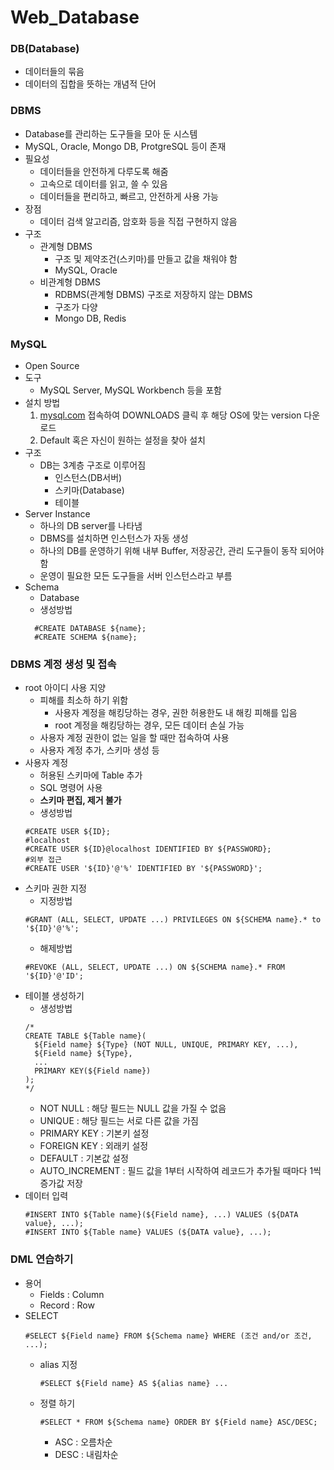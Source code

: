 # Web_Database

### DB(Database)
- 데이터들의 묶음
- 데이터의 집합을 뜻하는 개념적 단어

### DBMS
- Database를 관리하는 도구들을 모아 둔 시스템
- MySQL, Oracle, Mongo DB, ProtgreSQL 등이 존재
- 필요성
  - 데이터들을 안전하게 다루도록 해줌
  - 고속으로 데이터를 읽고, 쓸 수 있음
  - 데이터들을 편리하고, 빠르고, 안전하게 사용 가능
- 장점
  - 데이터 검색 알고리즘, 암호화 등을 직접 구현하지 않음
- 구조
  - 관계형 DBMS
    - 구조 및 제약조건(스키마)를 만들고 값을 채워야 함
    - MySQL, Oracle
  - 비관계형 DBMS
    - RDBMS(관계형 DBMS) 구조로 저장하지 않는 DBMS
    - 구조가 다양
    - Mongo DB, Redis
    
### MySQL
- Open Source
- 도구
  - MySQL Server, MySQL Workbench 등을 포함
- 설치 방법
  1) [mysql.com](https://www.mysql.com/) 접속하여 DOWNLOADS 클릭 후 해당 OS에 맞는 version 다운로드
  2) Default 혹은 자신이 원하는 설정을 찾아 설치
- 구조
  - DB는 3계층 구조로 이루어짐
    - 인스턴스(DB서버)
    - 스키마(Database)
    - 테이블
- Server Instance
  - 하나의 DB server를 나타냄
  - DBMS를 설치하면 인스턴스가 자동 생성
  - 하나의 DB를 운영하기 위해 내부 Buffer, 저장공간, 관리 도구들이 동작 되어야 함
  - 운영이 필요한 모든 도구들을 서버 인스턴스라고 부름
- Schema  
  - Database
  - 생성방법
  ```
    #CREATE DATABASE ${name};
    #CREATE SCHEMA ${name};
  ```    

### DBMS 계정 생성 및 접속
- root 아이디 사용 지양
  - 피해를 최소하 하기 위함
    - 사용자 계정을 해킹당하는 경우, 권한 허용한도 내 해킹 피해를 입음
    - root 계정을 해킹당하는 경우, 모든 데이터 손실 가능
  - 사용자 계정 권한이 없는 일을 할 때만 접속하여 사용
  - 사용자 계정 추가, 스키마 생성 등
- 사용자 계정
  - 허용된 스키마에 Table 추가
  - SQL 명령어 사용
  - **스키마 편집, 제거 불가**
  - 생성방법
  ```
  #CREATE USER ${ID};
  #localhost
  #CREATE USER ${ID}@localhost IDENTIFIED BY ${PASSWORD};
  #외부 접근
  #CREATE USER '${ID}'@'%' IDENTIFIED BY '${PASSWORD}';
  ```
- 스키마 권한 지정
  - 지정방법
  ```
  #GRANT (ALL, SELECT, UPDATE ...) PRIVILEGES ON ${SCHEMA name}.* to '${ID}'@'%';
  ```
  - 해제방법
  ```
  #REVOKE (ALL, SELECT, UPDATE ...) ON ${SCHEMA name}.* FROM '${ID}'@'ID';
  ```
- 테이블 생성하기
  - 생성방법
  ```
  /*
  CREATE TABLE ${Table name}(
    ${Field name} ${Type} (NOT NULL, UNIQUE, PRIMARY KEY, ...),
    ${Field name} ${Type},
    ...
    PRIMARY KEY(${Field name})
  );
  */
  ```
  - NOT NULL : 해당 필드는 NULL 값을 가질 수 없음
  - UNIQUE : 해당 필드는 서로 다른 값을 가짐
  - PRIMARY KEY : 기본키 설정
  - FOREIGN KEY : 외래키 설정
  - DEFAULT : 기본값 설정
  - AUTO_INCREMENT : 필드 값을 1부터 시작하여 레코드가 추가될 때마다 1씩 증가값 저장
- 데이터 입력
  ```
  #INSERT INTO ${Table name}(${Field name}, ...) VALUES (${DATA value}, ...);
  #INSERT INTO ${Table name} VALUES (${DATA value}, ...);
  ```
  
### DML 연습하기
- 용어
  - Fields : Column
  - Record : Row
- SELECT
  ```
  #SELECT ${Field name} FROM ${Schema name} WHERE (조건 and/or 조건, ...);
  ```
  - alias 지정
    ```
    #SELECT ${Field name} AS ${alias name} ...
    ```
  - 정렬 하기
    ```
    #SELECT * FROM ${Schema name} ORDER BY ${Field name} ASC/DESC;
    ```
    - ASC : 오름차순
    - DESC : 내림차순
